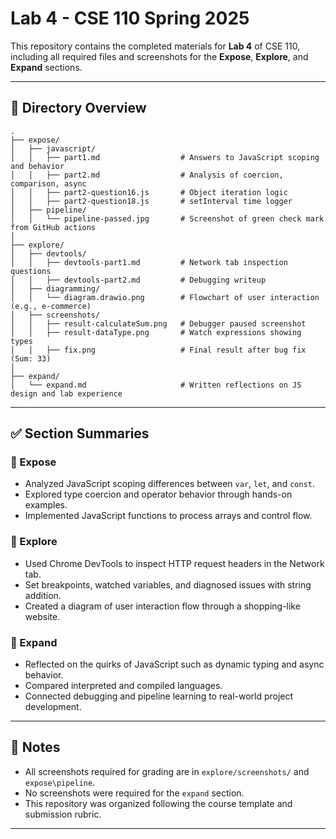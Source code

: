 # Lab 4 - CSE 110 Spring 2025

This repository contains the completed materials for **Lab 4** of CSE 110, including all required files and screenshots for the **Expose**, **Explore**, and **Expand** sections.

---

## 📁 Directory Overview

```
.
├── expose/
│   ├── javascript/
│   │   ├── part1.md                  # Answers to JavaScript scoping and behavior
│   │   ├── part2.md                  # Analysis of coercion, comparison, async
│   │   ├── part2-question16.js       # Object iteration logic
│   │   ├── part2-question18.js       # setInterval time logger
│   ├── pipeline/
│   │   └── pipeline-passed.jpg       # Screenshot of green check mark from GitHub actions
│
├── explore/
│   ├── devtools/
│   │   ├── devtools-part1.md         # Network tab inspection questions
│   │   ├── devtools-part2.md         # Debugging writeup
│   ├── diagramming/
│   │   └── diagram.drawio.png        # Flowchart of user interaction (e.g., e-commerce)
│   ├── screenshots/
│   │   ├── result-calculateSum.png   # Debugger paused screenshot
│   │   ├── result-dataType.png       # Watch expressions showing types
│   │   ├── fix.png                   # Final result after bug fix (Sum: 33)
│
├── expand/
│   └── expand.md                     # Written reflections on JS design and lab experience
```

---

## ✅ Section Summaries

### 🔬 Expose
- Analyzed JavaScript scoping differences between `var`, `let`, and `const`.
- Explored type coercion and operator behavior through hands-on examples.
- Implemented JavaScript functions to process arrays and control flow.

### 🧪 Explore
- Used Chrome DevTools to inspect HTTP request headers in the Network tab.
- Set breakpoints, watched variables, and diagnosed issues with string addition.
- Created a diagram of user interaction flow through a shopping-like website.

### 💭 Expand
- Reflected on the quirks of JavaScript such as dynamic typing and async behavior.
- Compared interpreted and compiled languages.
- Connected debugging and pipeline learning to real-world project development.

---

## 📝 Notes
- All screenshots required for grading are in `explore/screenshots/` and `expose\pipeline`.
- No screenshots were required for the `expand` section.
- This repository was organized following the course template and submission rubric.

---
